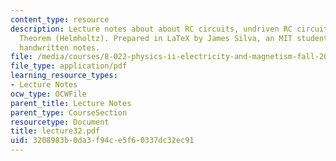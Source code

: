 ```yaml
---
content_type: resource
description: Lecture notes about about RC circuits, undriven RC circuits, and Thevenin?s
  Theorem (Helmholtz). Prepared in LaTeX by James Silva, an MIT student, based upon
  handwritten notes.
file: /media/courses/8-022-physics-ii-electricity-and-magnetism-fall-2006/3208983b0da3f94ce5f60337dc32ec91_lecture32.pdf
file_type: application/pdf
learning_resource_types:
- Lecture Notes
ocw_type: OCWFile
parent_title: Lecture Notes
parent_type: CourseSection
resourcetype: Document
title: lecture32.pdf
uid: 3208983b-0da3-f94c-e5f6-0337dc32ec91
---
```

